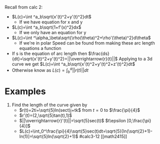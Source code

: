 Recall from calc 2:
- $L(c)=\int ^a_b\sqrt{x'(t)^2+y'(t)^2}dt$  
	- If we have equation for x and y
- $L(c)=\int ^a_b\sqrt{1+f'(x)^2}dx$
	- If we only have an equation for y
- $L(c)=\int ^\alpha_\beta\sqrt{\rho(\theta)^2+\rho'(\theta)^2}d\theta$
	- If we're in polar
Speed can be found from making these arc length equations a function
- If s is the equation of arc length then $\frac{ds}{dt}=\sqrt{x'(t)^2+y'(t)^2}=||\overrightarrow{r}(t)||$
Applying to a 3d curve we get $L(c)=\int ^a_b\sqrt{x'(t)^2+y'(t)^2+z'(t)^2}dt$
- Otherwise know as $L(c)=\int ^a_b||r(t)||dt$

# Examples

1. Find the length of the curve given by
	- $r(t)=2ti+\sqrt{5}ln(sect)j+tk$ from $t=0$ to $\frac{\pi}{4}$
	- $r'(t)=(2,\sqrt{5}tan(t),1)$
	- $||\overrightarrow{r}'(t)||=\sqrt{5}sec(t)$ $t\epsilon [0,\frac{\pi}{4}]$
	- $L(c)=\int_0^\frac{\pi}{4}\sqrt{5}sec(t)dt=\sqrt{5}[ln(\sqrt{2}+1)-ln(1)]=\sqrt{5}ln(\sqrt{2}+1)$
#calc3-12 [[math2415]]
